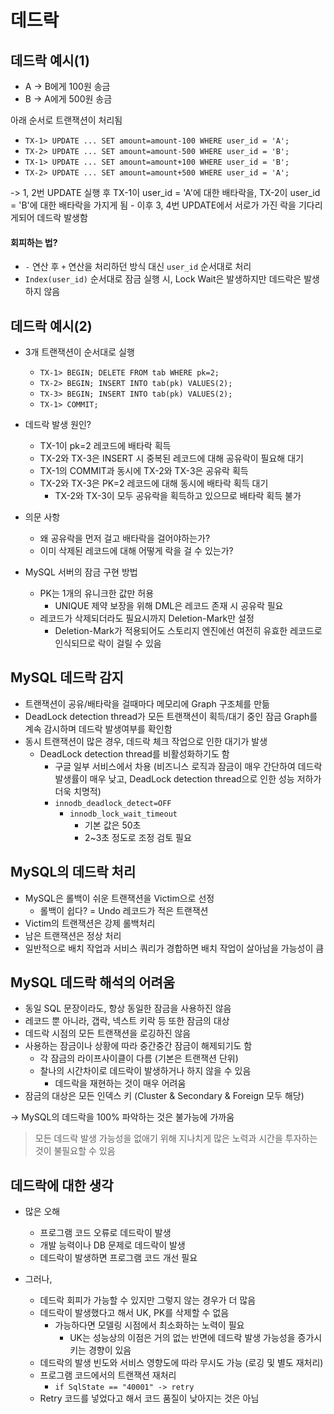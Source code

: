 # 데드락
## 데드락 예시(1)
- A -> B에게 100원 송금
- B -> A에게 500원 송금

아래 순서로 트랜잭션이 처리됨
- `TX-1> UPDATE ... SET amount=amount-100 WHERE user_id = 'A';`
- `TX-2> UPDATE ... SET amount=amount-500 WHERE user_id = 'B';`
- `TX-1> UPDATE ... SET amount=amount+100 WHERE user_id = 'B';`
- `TX-2> UPDATE ... SET amount=amount+500 WHERE user_id = 'A';`

-> 1, 2번 UPDATE 실행 후 TX-1이 user_id = 'A'에 대한 배타락을, TX-2이 user_id = 'B'에 대한 배타락을 가지게 됨
    - 이후 3, 4번 UPDATE에서 서로가 가진 락을 기다리게되어 데드락 발생함

#### 회피하는 법?
- `-` 연산 후 `+` 연산을 처리하던 방식 대신 `user_id` 순서대로 처리
- `Index(user_id)` 순서대로 잠금 실행 시, Lock Wait은 발생하지만 데드락은 발생하지 않음

## 데드락 예시(2)
- 3개 트랜잭션이 순서대로 실행
    - `TX-1> BEGIN; DELETE FROM tab WHERE pk=2;`
    - `TX-2> BEGIN; INSERT INTO tab(pk) VALUES(2);`
    - `TX-3> BEGIN; INSERT INTO tab(pk) VALUES(2);`
    - `TX-1> COMMIT;`

- 데드락 발생 원인?
    - TX-1이 pk=2 레코드에 배타락 획득
    - TX-2와 TX-3은 INSERT 시 중복된 레코드에 대해 공유락이 필요해 대기
    - TX-1의 COMMIT과 동시에 TX-2와 TX-3은 공유락 획득
    - TX-2와 TX-3은 PK=2 레코드에 대해 동시에 배타락 획득 대기
        - TX-2와 TX-3이 모두 공유락을 획득하고 있으므로 배타락 획득 불가

- 의문 사항
    - 왜 공유락을 먼저 걸고 배타락을 걸어야하는가?
    - 이미 삭제된 레코드에 대해 어떻게 락을 걸 수 있는가?
- MySQL 서버의 잠금 구현 방법
    - PK는 1개의 유니크한 값만 허용
        - UNIQUE 제약 보장을 위해 DML은 레코드 존재 시 공유락 필요
    - 레코드가 삭제되더라도 필요시까지 Deletion-Mark만 설정
        - Deletion-Mark가 적용되어도 스토리지 엔진에선 여전히 유효한 레코드로 인식되므로 락이 걸릴 수 있음

## MySQL 데드락 감지
- 트랜잭션이 공유/배타락을 걸때마다 메모리에 Graph 구조체를 만듦
- DeadLock detection thread가 모든 트랜잭션이 획득/대기 중인 잠금 Graph를 계속 감시하며 데드락 발생여부를 확인함
- 동시 트랜잭션이 많은 경우, 데드락 체크 작업으로 인한 대기가 발생
    - DeadLock detection thread를 비활성화하기도 함
        - 구글 일부 서비스에서 차용 (비즈니스 로직과 잠금이 매우 간단하여 데드락 발생률이 매우 낮고, DeadLock detection thread으로 인한 성능 저하가 더욱 치명적)
        - `innodb_deadlock_detect=OFF`
            - `innodb_lock_wait_timeout`
                - 기본 값은 50초
                - 2~3초 정도로 조정 검토 필요

## MySQL의 데드락 처리
- MySQL은 롤백이 쉬운 트랜잭션을 Victim으로 선정
    - 롤백이 쉽다? = Undo 레코드가 적은 트랜잭션
- Victim의 트랜잭션은 강제 롤백처리
- 남은 트랜잭션은 정상 처리
- 일반적으로 배치 작업과 서비스 쿼리가 경합하면 배치 작업이 살아남을 가능성이 큼

## MySQL 데드락 해석의 어려움
- 동일 SQL 문장이라도, 항상 동일한 잠금을 사용하진 않음
- 레코드 뿐 아니라, 갭락, 넥스트 키락 등 또한 잠금의 대상
- 데드락 시점의 모든 트랜잭션을 로깅하진 않음
- 사용하는 잠금이나 상황에 따라 중간중간 잠금이 해제되기도 함
    - 각 잠금의 라이프사이클이 다름 (기본은 트랜잭션 단위)
    - 찰나의 시간차이로 데드락이 발생하거나 하지 않을 수 있음
        - 데드락을 재현하는 것이 매우 어려움
- 잠금의 대상은 모든 인덱스 키 (Cluster & Secondary & Foreign 모두 해당)

-> MySQL의 데드락을 100% 파악하는 것은 불가능에 가까움

> 모든 데드락 발생 가능성을 없애기 위해 지나치게 많은 노력과 시간을 투자하는 것이 불필요할 수 있음

## 데드락에 대한 생각
- 많은 오해
    - 프로그램 코드 오류로 데드락이 발생
    - 개발 능력이나 DB 문제로 데드락이 발생
    - 데드락이 발생하면 프로그램 코드 개선 필요

- 그러나,
    - 데드락 회피가 가능할 수 있지만 그렇지 않는 경우가 더 많음
    - 데드락이 발생했다고 해서 UK, PK를 삭제할 수 없음
        - 가능하다면 모델링 시점에서 최소화하는 노력이 필요
            - UK는 성능상의 이점은 거의 없는 반면에 데드락 발생 가능성을 증가시키는 경향이 있음
    - 데드락의 발생 빈도와 서비스 영향도에 따라 무시도 가능 (로깅 및 별도 재처리)
    - 프로그램 코드에서의 트랜잭션 재처리
        - `if SqlState == "40001" -> retry`
    - Retry 코드를 넣었다고 해서 코드 품질이 낮아지는 것은 아님
